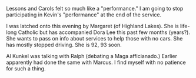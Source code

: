 Lessons and Carols felt so much like a "performance." I am going to stop participating in Kevin's "performance" at the end of the service.

I was latched onto this evening by Margaret (of Highland Lakes). She is life-long Catholic but has accompanied Dora Lee this past few months (years?). She wants to pass on info about services to help those with no cars. She has mostly stopped driving. She is 92, 93 soon.

Al Kunkel was talking with Ralph (debating a Maga afficianado.) Earlier apparently had done the same with Marcus. I find myself with no patience for such a thing.

